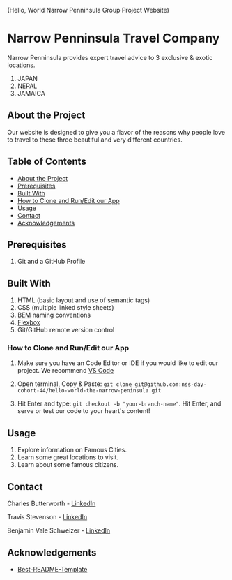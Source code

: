 (Hello, World Narrow Penninsula Group Project Website)

# Narrow Penninsula Travel Company

Narrow Penninsula provides expert travel advice to 3 exclusive & exotic locations.

1. JAPAN 
1. NEPAL
1. JAMAICA

## About the Project

Our website is designed to give you a flavor of the reasons why people love to travel to these three beautiful and very different countries. 

<!-- TABLE OF CONTENTS -->
## Table of Contents


* [About the Project](#about-the-project)
* [Prerequisites](#prerequisites)
* [Built With](#built-with)
* [How to Clone and Run/Edit our App](#how-to-clone-and-run/edit-our-app)
* [Usage](#usage)
* [Contact](#contact)
* [Acknowledgements](#acknowledgements)

## Prerequisites 

1. Git and a GitHub Profile

## Built With

1. HTML (basic layout and use of semantic tags)
1. CSS (multiple linked style sheets)
1. [BEM](https://en.bem.info/methodology/naming-convention/) naming conventions 
1. [Flexbox](https://css-tricks.com/snippets/css/a-guide-to-flexbox/) 
1. Git/GitHub remote version control

### How to Clone and Run/Edit our App

1. Make sure you have an Code Editor or IDE if you would like to edit our project. We recommend [VS Code](https://code.visualstudio.com/) 

1. Open terminal, Copy & Paste: ```git clone git@github.com:nss-day-cohort-44/hello-world-the-narrow-peninsula.git``` 

1. Hit Enter and type: ```git checkout -b "your-branch-name"```. Hit Enter, and serve or test our code to your heart's content!

<!-- USAGE EXAMPLES -->
## Usage

1. Explore information on Famous Cities.
2. Learn some great locations to visit. 
3. Learn about some famous citizens. 

<!-- CONTACT -->
## Contact

Charles Butterworth - [LinkedIn](https://www.linkedin.com/in/cbutterworth3/)

Travis Stevenson - [LinkedIn](https://www.linkedin.com/in/travis-stevenson-353ba611b/)

Benjamin Vale Schweizer - [LinkedIn](https://www.linkedin.com/in/benjamin-schweizer-08b8a6111/)


<!-- ACKNOWLEDGEMENTS -->
## Acknowledgements
* [Best-README-Template](https://github.com/othneildrew/Best-README-Template)

